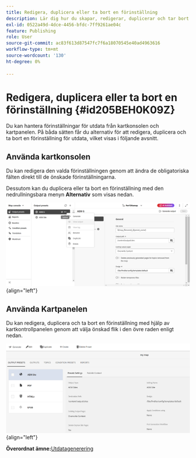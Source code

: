 ```yaml
---
title: Redigera, duplicera eller ta bort en förinställning
description: Lär dig hur du skapar, redigerar, duplicerar och tar bort en anpassad förinställning för utdata i AEM Guides.
exl-id: 0522a49d-4dce-4456-bfdc-7ff9261ae04c
feature: Publishing
role: User
source-git-commit: ac83f613d87547fc7f6a18070545e40ad4963616
workflow-type: tm+mt
source-wordcount: '130'
ht-degree: 0%

---
```


# Redigera, duplicera eller ta bort en förinställning {#id205BEH0K09Z}

Du kan hantera förinställningar för utdata från kartkonsolen och kartpanelen. På båda sätten får du alternativ för att redigera, duplicera och ta bort en förinställning för utdata, vilket visas i följande avsnitt.

## Använda kartkonsolen

Du kan redigera den valda förinställningen genom att ändra de obligatoriska fälten direkt till de önskade förinställningarna.

Dessutom kan du duplicera eller ta bort en förinställning med den nedrullningsbara menyn **Alternativ** som visas nedan.


![](images/delete-preset-map-console.png){align="left"}


## Använda Kartpanelen

Du kan redigera, duplicera och ta bort en förinställning med hjälp av kartkontrollpanelen genom att välja önskad flik i den övre raden enligt nedan.

![](images/create-new-preset-map-dashboard-new.png){align="left"}



**Överordnat ämne:**&#x200B;[&#x200B; Utdatagenerering](generate-output.md)
